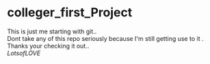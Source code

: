 # colleger_first_Project 
This is just me starting with git..   
Dont take any of this repo seriously because I'm still getting use to it .   
Thanks your checking it out..   
*LotsofLOVE*
